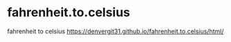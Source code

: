 # fahrenheit.to.celsius
fahrenheit to celsius
https://denvergit31.github.io/fahrenheit.to.celsius/html/
